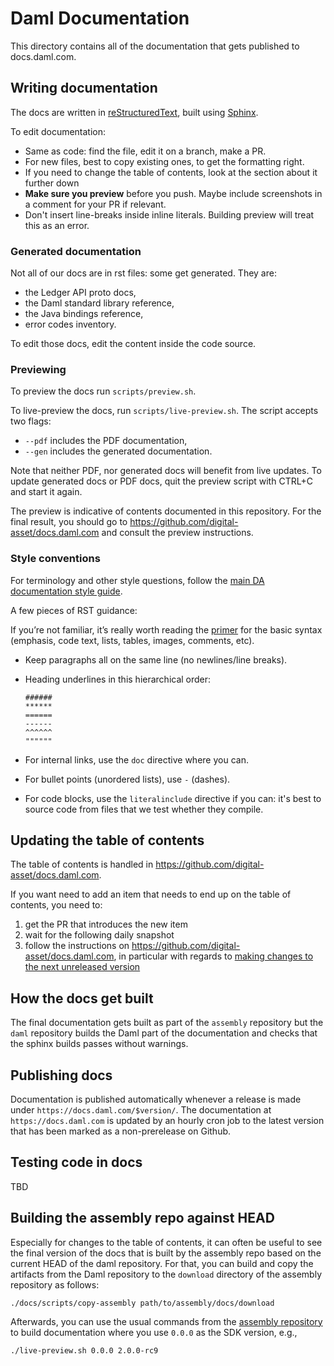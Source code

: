 # Daml Documentation

This directory contains all of the documentation that gets published to docs.daml.com.

## Writing documentation

The docs are written in [reStructuredText](http://docutils.sourceforge.net/rst.html), built using [Sphinx](http://www.sphinx-doc.org/en/master/).

To edit documentation:

- Same as code: find the file, edit it on a branch, make a PR.
- For new files, best to copy existing ones, to get the formatting right. 
- If you need to change the table of contents, look at the section about it further down
- **Make sure you preview** before you push. Maybe include screenshots in a comment for your PR if relevant.
- Don't insert line-breaks inside inline literals. Building preview will treat this as an error.

### Generated documentation

Not all of our docs are in rst files: some get generated. They are:

- the Ledger API proto docs,
- the Daml standard library reference,
- the Java bindings reference,
- error codes inventory.

To edit those docs, edit the content inside the code source.

### Previewing

To preview the docs run `scripts/preview.sh`.

To live-preview the docs, run `scripts/live-preview.sh`. The script accepts two flags:

- `--pdf` includes the PDF documentation,
- `--gen` includes the generated documentation.

Note that neither PDF, nor generated docs will benefit from live updates. 
To update generated docs or PDF docs, quit the preview script with CTRL+C and start it again.

The preview is indicative of contents documented in this repository. For the final result, you
should go to https://github.com/digital-asset/docs.daml.com and consult the preview instructions.

### Style conventions

For terminology and other style questions, follow the [main DA documentation style guide](https://docs.google.com/document/d/1dwE45gyxWXqlr4VTq9mJVnmSyBQ8V30ItucWBbCbViQ/edit).

A few pieces of RST guidance:

If you’re not familiar, it’s really worth reading the [primer](http://www.sphinx-doc.org/en/master/usage/restructuredtext/basics.html) for the basic syntax (emphasis, code text, lists, tables, images, comments, etc).
- Keep paragraphs all on the same line (no newlines/line breaks).
- Heading underlines in this hierarchical order:

  ```
  ######
  ******
  ======
  ------
  ^^^^^^
  """"""
  ```
- For internal links, use the `doc` directive where you can. 
- For bullet points (unordered lists), use `-` (dashes).
- For code blocks, use the `literalinclude` directive if you can: it's best to source code from files that we test whether they compile.

## Updating the table of contents

The table of contents is handled in https://github.com/digital-asset/docs.daml.com.

If you want need to add an item that needs to end up on the table of contents, you need to:

1. get the PR that introduces the new item
2. wait for the following daily snapshot
3. follow the instructions on https://github.com/digital-asset/docs.daml.com, in particular with regards to
   [making changes to the next unreleased version](https://github.com/digital-asset/docs.daml.com#making-changes-to-the-next-unreleased-version)

## How the docs get built

The final documentation gets built as part of the `assembly`
repository but the `daml` repository builds the Daml part of the
documentation and checks that the sphinx builds passes without
warnings.

## Publishing docs

Documentation is published automatically whenever a release is made
under `https://docs.daml.com/$version/`.  The documentation at
`https://docs.daml.com` is updated by an hourly cron job to the latest
version that has been marked as a non-prerelease on Github.

## Testing code in docs

TBD

## Building the assembly repo against HEAD

Especially for changes to the table of contents, it can often be
useful to see the final version of the docs that is built by the
assembly repo based on the current HEAD of the daml repository. For
that, you can build and copy the artifacts from the Daml repository to
the `download` directory of the assembly repository as follows:


```
./docs/scripts/copy-assembly path/to/assembly/docs/download
```

Afterwards, you can use the usual commands from the [assembly
repository](https://github.com/DACH-NY/assembly/blob/main/docs/README.md)
to build documentation where you use `0.0.0` as the SDK version, e.g.,

```
./live-preview.sh 0.0.0 2.0.0-rc9
```
